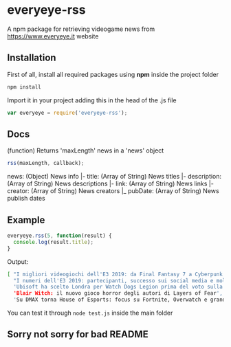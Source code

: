 # everyeye-rss
A npm package for retrieving videogame news from https://www.everyeye.it website

## Installation

First of all, install all required packages using **npm** inside the project folder

```bash
npm install
```

Import it in your project adding this in the head of the .js file

```javascript
var everyeye = require('everyeye-rss');
```

## Docs

(function) Returns 'maxLength' news in a 'news' object

```javascript
rss(maxLength, callback);
```

news: (Object) News info
|- title: (Array of String) News titles
|- description: (Array of String) News descriptions
|- link: (Array of String) News links
|- creator: (Array of String) News creators
|_ pubDate: (Array of String) News publish dates

## Example

```javascript
everyeye.rss(5, function(result) {
  console.log(result.title);
}
```
Output:

```bash
[ "I migliori videogiochi dell'E3 2019: da Final Fantasy 7 a Cyberpunk 2077",
  "I numeri dell'E3 2019: partecipanti, successo sui social media e molto altro",
  'Ubisoft ha scelto Londra per Watch Dogs Legion prima del voto sulla Brexit',
  'Blair Witch: il nuovo gioco horror degli autori di Layers of Fear',
  'Su DMAX torna House of Esports: focus su Fortnite, Overwatch e grandi ospiti']
```

You can test it through `node test.js` inside the main folder

## Sorry not sorry for bad README
